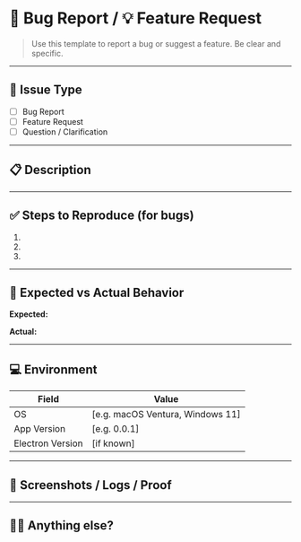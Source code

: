 # 🐛 Bug Report / 💡 Feature Request

> Use this template to report a bug or suggest a feature. Be clear and specific.

---

## 📝 Issue Type

- [ ] Bug Report
- [ ] Feature Request
- [ ] Question / Clarification

---

## 📋 Description

<!-- Describe the issue or request clearly. What’s broken or what would you like to see added? -->

---

## ✅ Steps to Reproduce (for bugs)

<!-- If reporting a bug, list the steps to reproduce it -->

1.
2.
3.

---

## 🧪 Expected vs Actual Behavior

**Expected:**

<!-- What should happen? -->

**Actual:**

<!-- What actually happens? -->

---

## 💻 Environment

| Field        | Value         |
|-------------|---------------|
| OS           | [e.g. macOS Ventura, Windows 11] |
| App Version  | [e.g. 0.0.1]  |
| Electron Version | [if known] |

---

## 📎 Screenshots / Logs / Proof

<!-- Optional but helpful! Attach logs, screenshots, GIFs, etc. -->

---

## 🙋‍♂️ Anything else?

<!-- Optional: context, related issues, or anything you want to add -->